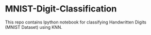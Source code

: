 # MNIST-Digit-Classification

This repo contains Ipython notebook for classifying Handwritten Digits (MNIST Dataset) using KNN.

